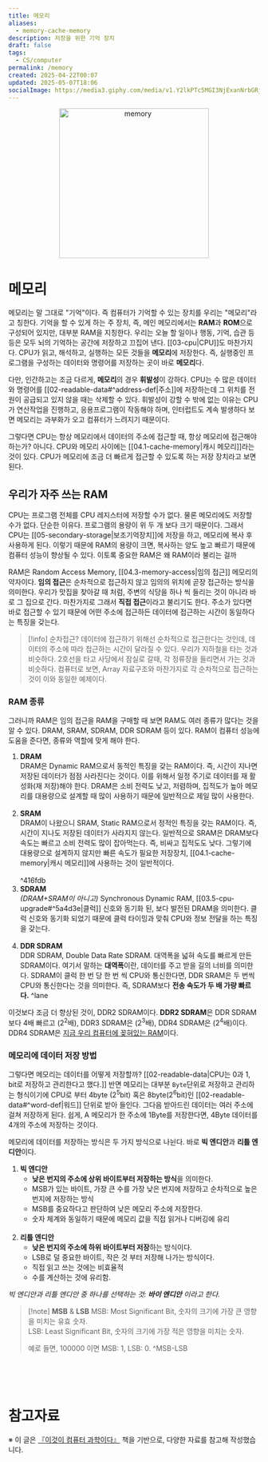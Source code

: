 ```yaml
---
title: 메모리
aliases:
  - memory-cache-memory
description: 저장을 위한 기억 장치
draft: false
tags:
  - CS/computer
permalink: /memory
created: 2025-04-22T00:07
updated: 2025-05-07T18:06
socialImage: https://media3.giphy.com/media/v1.Y2lkPTc5MGI3NjExanNrbGRjZm91OHdzeG0xbnEzcmFxaTYzaXAyZzR1N3IweHNyb3RxYSZlcD12MV9pbnRlcm5hbF9naWZfYnlfaWQmY3Q9Zw/BkfAhfmX0Ppn2/giphy.gif
---
```

<p align="center">
  <img src="https://media3.giphy.com/media/v1.Y2lkPTc5MGI3NjExanNrbGRjZm91OHdzeG0xbnEzcmFxaTYzaXAyZzR1N3IweHNyb3RxYSZlcD12MV9pbnRlcm5hbF9naWZfYnlfaWQmY3Q9Zw/BkfAhfmX0Ppn2/giphy.gif" alt="memory" width="300">
</p>

#  메모리

메모리는 말 그대로 "기억"이다. 즉 컴퓨터가 기억할 수 있는 장치를 우리는 "메모리"라고 칭한다. 기억을 할 수 있게 하는 주 장치, 즉, 메인 메모리에서는 **RAM**과 **ROM**으로 구성되어 있지만, 대부분 RAM을 지칭한다. 우리는 오늘 할 일이나 행동, 기억, 습관 등등은 모두 뇌의 기억하는 공간에 저장하고 끄집어 낸다. [[03-cpu|CPU]]도 마찬가지다. CPU가 읽고, 해석하고, 실행하는 모든 것들을 **메모리**에 저장한다. 즉, 실행중인 프로그램을 구성하는 데이터와 명령어를 저장하는 곳이 바로 **메모리**다.

다만, 인간하고는 조금 다르게, **메모리**의 경우 **휘발성**이 강하다. CPU는 수 많은 데이터와 명령어를 [[02-readable-data#^address-def|주소]]에 저장하는데 그 위치를 전원이 공급되고 있지 않을 때는 삭제할 수 있다. 휘발성이 강할 수 밖에 없는 이유는 CPU가 연산작업을 진행하고, 응용프로그램이 작동해야 하며, 인터럽트도 계속 발생하다 보면 메모리는 과부화가 오고 컴퓨터가 느려지기 때문이다.

그렇다면 CPU는 항상 메모리에서 데이터의 주소에 접근할 때, 항상 메모리에 접근해야 하는가? 아니다. CPU와 메모리 사이에는 [[04.1-cache-memory|캐시 메모리]]라는 것이 있다. CPU가 메모리에 조금 더 빠르게 접근할 수 있도록 하는 저장 장치라고 보면 된다.

## 우리가 자주 쓰는 RAM

CPU는 프로그램 전체를 CPU 레지스터에 저장할 수가 없다. 물론 메모리에도 저장할 수가 없다. 단순한 이유다. 프로그램의 용량이 위 두 개 보다 크기 때문이다. 그래서 CPU는 [[05-secondary-storage|보조기억장치]]에 저장을 하고, 메모리에 복사 후 사용하게 된다. 이렇기 때문에 RAM의 용량이 크면, 복사하는 양도 높고 빠르기 때문에 컴퓨터 성능이 향상될 수 있다. 이토록 중요한 RAM은 왜 RAM이라 불리는 걸까

RAM은 Random Access Memory, [[04.3-memory-access|임의 접근]] 메모리의 약자이다. **임의 접근**은 순차적으로 접근하지 않고 임의의 위치에 곧장 접근하는 방식을 의미한다. 우리가 맛집을 찾아갈 때 처럼, 주변의 식당을 하나 씩 들리는 것이 아니라 바로 그 집으로 간다. 마찬가지로 그래서 **직접 접근**이라고 불리기도 한다. 주소가 있다면 바로 접근할 수 있기 때문에 어떤 주소에 접근하든 데이터에 접근하는 시간이 동일하다는 특징을 갖는다.

> [!info] 순차접근?
> 데이터에 접근하기 위해선 순차적으로 접근한다는 것인데, 데이터의 주소에 따라 접근하는 시간이 달라질 수 있다. 우리가 지하철을 타는 것과 비슷하다. 2호선을 타고 사당에서 잠실로 갈때, 각 정류장을 들리면서 가는 것과 비슷하다. 컴퓨터로 보면, Array 자료구조와 마찬가지로 각 순차적으로 접근하는 것이 이와 동일한 예제이다.

### RAM 종류

그러니까 RAM은 임의 접근을 RAM을 구매할 때 보면 RAM도 여러 종류가 많다는 것을 알 수 있다. DRAM, SRAM, SDRAM, DDR SDRAM 등이 있다. RAM이 컴퓨터 성능에 도움을 준다면, 종류와 역할에 맞게 해야 한다.

1. **DRAM**  
DRAM은 Dynamic RAM으로서 동적인 특징을 갖는 RAM이다. 즉, 시간이 지나면 저장된 데이터가 점점 사라진다는 것이다. 이를 위해서 일정 주기로 데이터를 재 활성화(재 저장)해야 한다. DRAM은 소비 전력도 낮고, 저렴하며, 집적도가 높아 메모리를 대용량으로 설계할 때 많이 사용하기 때문에 일반적으로 제일 많이 사용한다.
</br></br>
2. **SRAM**  
DRAM이 나왔으니 SRAM, Static RAM으로서 정적인 특징을 갖는 RAM이다. 즉, 시간이 지나도 저장된 데이터가 사라지지 않는다. 일반적으로 SRAM은 DRAM보다 속도는 빠르고 소비 전력도 많이 잡아먹는다. 즉, 비싸고 집적도도 낮다. 그렇기에 대용량으로 설계하지 않지만 빠른 속도가 필요한 저장장치, [[04.1-cache-memory|캐시 메모리]]에 사용하는 것이 일반적이다.
</br></br> ^416fdb
3. **SDRAM**  
*(DRAM+SRAM이 아니고)* Synchronous Dynamic RAM, [[03.5-cpu-upgrade#^5a4d3e|클럭]] 신호와 동기화 된, 보다 발전된 DRAM을 의미한다. 클럭 신호와 동기화 되었기 때문에 클럭 타이밍과 맞춰 CPU와 정보 전달을 하는 특징을 갖는다.
</br></br>
4. **DDR SDRAM**  
DDR SDRAM, Double Data Rate SDRAM. 대역폭을 넓혀 속도를 빠르게 만든 SDRAM이다. 여기서 말하는 **대역폭**이란, 데이터를 주고 받을 길의 너비를 의미한다.  SDRAM이 클럭 한 번 당 한 번 씩 CPU와 통신한다면, DDR SRAM은 두 번씩 CPU와 통신한다는 것을 의미한다. 즉, SDRAM보다 **전송 속도가 두 배 가량 빠르다.**
^lane

이것보다 조금 더 향상된 것이, DDR2 SDRAM이다. **DDR2 SDRAM**은 DDR SDRAM보다 4배 빠르고 ($2^2$배), DDR3 SDRAM은 ($2^3$배), DDR4 SDRAM은 ($2^4$배)이다. DDR4 SDRAM은 [지금 우리 컴퓨터에 꽂혀있는 RAM](https://www.google.com/search?q=ddr4&sourceid=chrome&ie=UTF-8)이다.

### 메모리에 데이터 저장 방법

그렇다면 메모리는 데이터를 어떻게 저장할까? [[02-readable-data|CPU는 0과 1, bit로 저장하고 관리한다고 했다.]] 반면 메모리는 대부분 `Byte`단위로 저장하고 관리하는 형식이기에 CPU로 부터 4byte ($2^5$bit) 혹은 8byte($2^6$bit)인 [[02-readable-data#^word-def|워드]] 단위로 받아 들인다. 그다음 받아드린 데이터는 여러 주소에 걸쳐 저장하게 된다. 쉽게, A 메모리가 한 주소에 1Byte를 저장한다면, 4Byte 데이터를 4개의 주소에 저장하는 것이다.

메모리에 데이터를 저장하는 방식은 두 가지 방식으로 나뉜다. 바로 **빅 엔디안**과 **리틀 엔디안**이다.

1. **빅 엔디안**    
    - **낮은 번지의 주소에 상위 바이트부터 저장하는 방식**을 의미한다.  
    - MSB가 있는 바이트, 가장 큰 수를 가장 낮은 번지에 저장하고 순차적으로 높은 번지에 저장하는 방식
    - MSB를 중요하다고 판단하여 낮은 메모리 주소에 저장한다. 
    - 숫자 체계와 동일하기 때문에 메모리 값을 직접 읽거나 디버깅에 유리
    </br></br>
2. **리틀 엔디안**  
   - **낮은 번지의 주소에 하위 바이트부터 저장**하는 방식이다.   
   - LSB로 덜 중요한 바이트, 작은 것 부터 저장해 나가는 방식이다.
   - 직접 읽고 쓰는 것에는 비효율적
   - 수를 계산하는 것에 유리함.

*빅 엔디안과 리틀 엔디안 중 하나를 선택하는 것: **바이 엔디안** 이라고 한다.*

> [!note] **MSB** & **LSB**
> MSB: Most Significant Bit, 숫자의 크기에 가장 큰 영향을 미치는 유효 숫자.   
> LSB: Least Significant Bit, 숫자의 크기에 가장 적은 영향을 미치는 숫자. 
> 
> 예로 들면, 100000 이면 MSB: 1, LSB: 0.
> ^MSB-LSB

</br></br></br>
# 참고자료

※ 이 글은 [『이것이 컴퓨터 과학이다』](https://product.kyobobook.co.kr/detail/S000214014967) 책을 기반으로, 다양한 자료를 참고해 작성했습니다.